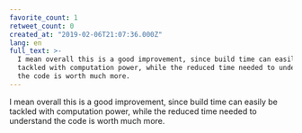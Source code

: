 ```yaml
---
favorite_count: 1
retweet_count: 0
created_at: "2019-02-06T21:07:36.000Z"
lang: en
full_text: >-
  I mean overall this is a good improvement, since build time can easily be
  tackled with computation power, while the reduced time needed to understand
  the code is worth much more.
---
```


I mean overall this is a good improvement, since build time can easily be
tackled with computation power, while the reduced time needed to understand the
code is worth much more.
